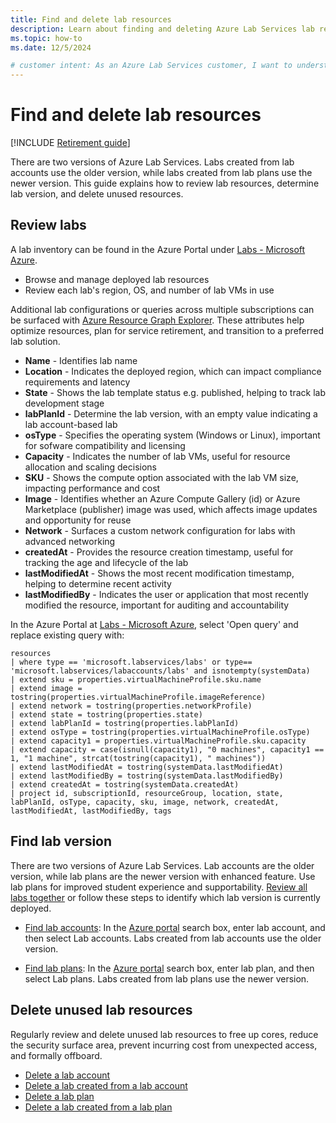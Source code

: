 ```yaml
---
title: Find and delete lab resources
description: Learn about finding and deleting Azure Lab Services lab resources.
ms.topic: how-to
ms.date: 12/5/2024

# customer intent: As an Azure Lab Services customer, I want to understand how to find and delete lab resources, as well as determine which version of Azure Lab Services is deployed whether lab accounts (older version) or lab plans (newer version).
---
```


# Find and delete lab resources

[!INCLUDE [Retirement guide](./includes/retirement-banner.md)]

There are two versions of Azure Lab Services. Labs created from lab accounts use the older version, while labs created from lab plans use the newer version. This guide explains how to review lab resources, determine lab version, and delete unused resources.

## Review labs
A lab inventory can be found in the Azure Portal under [Labs - Microsoft Azure](https://ms.portal.azure.com/#browse/Microsoft.LabServices%2Flabs). 
* Browse and manage deployed lab resources
* Review each lab's region, OS, and number of lab VMs in use 

Additional lab configurations or queries across multiple subscriptions can be surfaced with [Azure Resource Graph Explorer](azure/governance/resource-graph/overview). These attributes help optimize resources, plan for service retirement, and transition to a preferred lab solution.

* **Name** - Identifies lab name
* **Location** - Indicates the deployed region, which can impact compliance requirements and latency
* **State** - Shows the lab template status e.g. published, helping to track lab development stage
* **labPlanId** - Determine the lab version, with an empty value indicating a lab account-based lab
* **osType** - Specifies the operating system (Windows or Linux), important for sofware compatibility and licensing
* **Capacity** - Indicates the number of lab VMs, useful for resource allocation and scaling decisions
* **SKU** - Shows the compute option associated with the lab VM size, impacting performance and cost
* **Image** - Identifies whether an Azure Compute Gallery (id) or Azure Marketplace (publisher) image was used, which affects image updates and opportunity for reuse  
* **Network** - Surfaces a custom network configuration for labs with advanced networking
* **createdAt** - Provides the resource creation timestamp, useful for tracking the age and lifecycle of the lab
* **lastModifiedAt** - Shows the most recent modification timestamp, helping to determine recent activity
* **lastModifiedBy** - Indicates the user or application that most recently modified the resource, important for auditing and accountability

In the Azure Portal at [Labs - Microsoft Azure](https://ms.portal.azure.com/#browse/Microsoft.LabServices%2Flabs), select 'Open query' and replace existing query with:

```kusto
resources
| where type == 'microsoft.labservices/labs' or type== 'microsoft.labservices/labaccounts/labs' and isnotempty(systemData)
| extend sku = properties.virtualMachineProfile.sku.name
| extend image = tostring(properties.virtualMachineProfile.imageReference)
| extend network = tostring(properties.networkProfile)
| extend state = tostring(properties.state)
| extend labPlanId = tostring(properties.labPlanId)
| extend osType = tostring(properties.virtualMachineProfile.osType)
| extend capacity1 = properties.virtualMachineProfile.sku.capacity
| extend capacity = case(isnull(capacity1), "0 machines", capacity1 == 1, "1 machine", strcat(tostring(capacity1), " machines"))
| extend lastModifiedAt = tostring(systemData.lastModifiedAt)
| extend lastModifiedBy = tostring(systemData.lastModifiedBy)
| extend createdAt = tostring(systemData.createdAt)
| project id, subscriptionId, resourceGroup, location, state, labPlanId, osType, capacity, sku, image, network, createdAt, lastModifiedAt, lastModifiedBy, tags

```


## Find lab version
There are two versions of Azure Lab Services. Lab accounts are the older version, while lab plans are the newer version with enhanced feature. Use lab plans for improved student experience and supportability. [Review all labs together](find-delete-lab-resources#review-labs) or follow these steps to identify which lab version is currently deployed.

* [Find lab accounts](how-to-manage-lab-accounts.md#view-lab-accounts): In the [Azure portal](https://portal.azure.com/) search box, enter lab account, and then select Lab accounts.  Labs created from lab accounts use the older version. 

* [Find lab plans](how-to-manage-lab-plans.md#view-lab-plans): In the [Azure portal](https://portal.azure.com/) search box, enter lab plan, and then select Lab plans.  Labs created from lab plans use the newer version. 

## Delete unused lab resources
Regularly review and delete unused lab resources to free up cores, reduce the security surface area, prevent incurring cost from unexpected access, and formally offboard. 

* [Delete a lab account](how-to-manage-lab-accounts.md#delete-a-lab-account)  
* [Delete a lab created from a lab account](manage-labs-1.md#delete-a-lab-in-a-lab-account)
* [Delete a lab plan](how-to-manage-lab-plans.md#delete-a-lab-plan)
* [Delete a lab created from a lab plan](manage-labs.md#delete-a-lab)  
